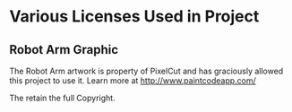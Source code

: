 # Various Licenses Used in Project

## Robot Arm Graphic

The Robot Arm artwork is property of PixelCut and has graciously allowed this project to use it. Learn more at http://www.paintcodeapp.com/ 

The retain the full Copyright.
